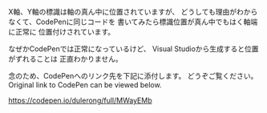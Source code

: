 X軸、Y軸の標識は軸の真ん中に位置されていますが、
どうしても理由がわからなくて、CodePenに同じコードを
書いてみたら標識位置が真ん中でもはく軸端に正常に
位置付けされています。

なぜかCodePenでは正常になっているけど、
Visual Studioから生成すると位置がずれることは
正直わかりません。

念のため、CodePenへのリンク先を下記に添付します。
どうぞご覧ください。
Original link to CodePen can be viewed below.

https://codepen.io/dulerong/full/MWayEMb